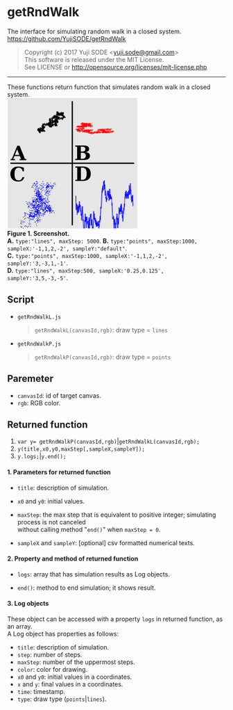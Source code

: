 # getRndWalk
The interface for simulating random walk in a closed system.  
https://github.com/YujiSODE/getRndWalk

>Copyright (c) 2017 Yuji SODE \<yuji.sode@gmail.com\>  
>This software is released under the MIT License.  
>See LICENSE or http://opensource.org/licenses/mit-license.php
______

These functions return function that simulates random walk in a closed system.  
![screenShot](./screenShot.png)  
__Figure 1. Screenshot.__  
__A.__ `type:"lines", maxStep: 5000`. __B.__ `type:"points", maxStep:1000, sampleX:'-1,1,2,-2', sampleY:"default"`.  
__C.__ `type:"points", maxStep:1000, sampleX:'-1,1,2,-2', sampleY:'3,-3,1,-1'`.  
__D.__ `type:"lines", maxStep:500, sampleX:'0.25,0.125', sampleY:'3,5,-3,-5'`.

## Script
* `getRndWalkL.js`  
  >`getRndWalkL(canvasId,rgb)`: draw type = `lines`
* `getRndWalkP.js`  
  >`getRndWalkP(canvasId,rgb)`: draw type = `points`

## Paremeter
* `canvasId`: id of target canvas.
* `rgb`: RGB color.

## Returned function
1. `var y= getRndWalkP(canvasId,rgb)`|`getRndWalkL(canvasId,rgb);`
2. `y(title,x0,y0,maxStep[,sampleX,sampleY]);`
3. `y.logs;`|`y.end();`

#### 1. Parameters for returned function
* `title`: description of simulation.  

* `x0` and `y0`: initial values.  

* `maxStep`: the max step that is equivalent to positive integer; simulating process is not canceled  
  without calling method "`end()`" when `maxStep = 0`.  
  
* `sampleX` and `sampleY`: [optional] csv formatted numerical texts.

#### 2. Property and method of returned function
* `logs`: array that has simulation results as Log objects.  

* `end()`: method to end simulation; it shows result.

#### 3. Log objects
These object can be accessed with a property `logs` in returned function, as an array.  
A Log object has properties as follows:
* `title`: description of simulation.
* `step`: number of steps.
* `maxStep`: number of the uppermost steps.
* `color`: color for drawing.
* `x0` and `y0`: initial values in a coordinates.
* `x` and `y`: final values in a coordinates.
* `time`: timestamp.
* `type`: draw type (`points`|`lines`).
